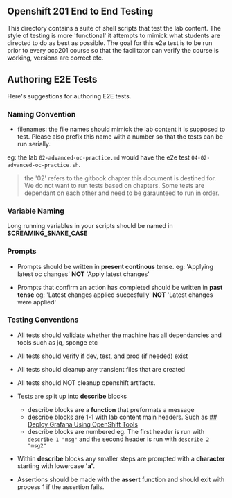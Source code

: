 ## Openshift 201 End to End Testing

This directory contains a suite of shell scripts that test the lab content. The style of testing is
more 'functional' it attempts to mimick what students are directed to do as best as possible. The goal
for this e2e test is to be run prior to every ocp201 course so that the facilitator can verify the course
is working, versions are correct etc. 

## Authoring E2E Tests

Here's suggestions for authoring E2E tests. 

### Naming Convention

- filenames: the file names should mimick the lab content it is supposed to test. Please also prefix this
name with a number so that the tests can be run serially. 

eg: the lab `02-advanced-oc-practice.md` would have the e2e test `04-02-advanced-oc-practice.sh`.

> the '02' refers to the gitbook chapter this document is destined for. We do not want to run tests
based on chapters. Some tests are dependant on each other and need to be garaunteed to run in order.

### Variable Naming

Long running variables in your scripts should be named in __SCREAMING_SNAKE_CASE__

### Prompts

- Prompts should be written in __present continous__ tense. 
eg: 'Applying latest oc changes' __NOT__ 'Apply latest changes'

- Prompts that confirm an action has completed should be written in __past tense__
eg: 'Latest changes applied succesfully' __NOT__ 'Latest changes were applied'

### Testing Conventions
- All tests should validate whether the machine has all dependancies and tools such as jq, sponge etc
- All tests should verify if dev, test, and prod (if needed) exist
- All tests should cleanup any transient files that are created
- All tests should NOT cleanup openshift artifacts.
- Tests are split up into __describe__ blocks
  - describe blocks are a __function__ that preformats a message
  - describe blocks are 1-1 with lab content main headers. Such as [## Deploy Grafana Using OpenShift Tools](../docs/openshift201/02_building_openshift_templates.md#Deploy-Grafana-Using-Openshift-Tools)
  - describe blocks are numbered
  eg. The first header is run with `describe 1 "msg"` and the second header is run with `describe 2 "msg2"`

- Within __describe__ blocks any smaller steps are prompted with a __character__ starting with lowercase
__'a'__.

- Assertions should be made with the __assert__ function and should exit with process 1 if the assertion fails.

